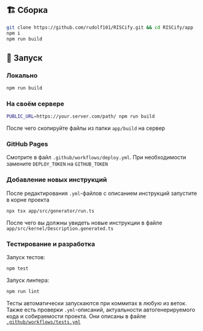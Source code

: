 ## 🏗️ Сборка

```bash
git clone https://github.com/rudolf101/RISCify.git && cd RISCify/app
npm i
npm run build
```

## 🚀 Запуск

### Локально
```bash
npm run build
```

### На своём сервере

```bash
PUBLIC_URL=https://your.server.com/path/ npm run build
```

После чего скопируйте файлы из папки `app/build` на сервер

### GitHub Pages

Смотрите в файл `.github/workflows/deploy.yml`. При необходимости замените `DEPLOY_TOKEN` на `GITHUB_TOKEN`

### Добавление новых инструкций

После редактирования `.yml`-файлов с описанием инструкций запустите в корне проекта

```bash
npx tsx app/src/generator/run.ts
```

После чего вы должны увидеть новые инструкции в файле `app/src/kernel/Description.generated.ts`

### Тестирование и разработка

Запуск тестов:

```bash
npm test
```

Запуск линтера:

```bash
npm run lint
```

Тесты автоматически запускаются при коммитах в любую из веток. Также есть проверки `.yml`-описаний, актуальности автогенерируемого кода и собираемости проекта. Они описаны в файле [`.github/workflows/tests.yml`](https://github.com/rudolf101/RISCify/blob/main/.github/workflows/tests.yml)
